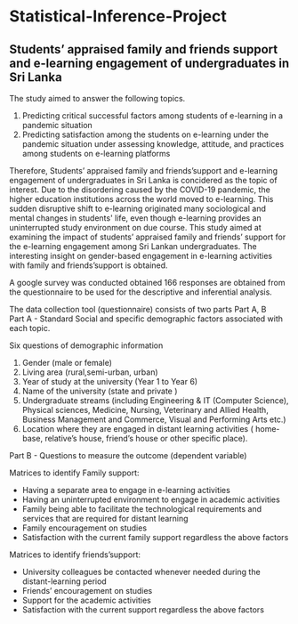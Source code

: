 # Statistical-Inference-Project
## Students’ appraised family and friends support and e-learning engagement of undergraduates in Sri Lanka

The study aimed to answer the following topics.
1. Predicting critical successful factors among students of e-learning in a pandemic situation
2. Predicting satisfaction among the students on e-learning under the pandemic situation under assessing knowledge, attitude, and practices among students on e-learning platforms

Therefore, Students’ appraised family and friends’support and e-learning engagement of undergraduates in Sri Lanka is concidered as the topic of interest.
Due to the disordering caused by the COVID-19 pandemic, the higher education institutions across the world moved to e-learning. This sudden disruptive shift to e-learning originated many sociological and mental changes in students' life, even though e-learning provides an uninterrupted study environment on due course. This study aimed at
examining the impact of students’ appraised family and friends’ support for the e-learning engagement among Sri Lankan undergraduates. The interesting insight on gender-based engagement in e-learning activities with family and friends’support is obtained.

A google survey was conducted obtained 166 responses are obtained from the questionnaire to be used for the descriptive and inferential analysis.

The data collection tool (questionnaire) consists of two parts Part A, B   
Part A - Standard Social and specific demographic factors associated with each topic. 

Six questions of demographic information
1. Gender (male or female)
2. Living area (rural,semi-urban, urban)
3. Year of study at the university (Year 1 to Year 6)
4. Name of the university (state and private )
5. Undergraduate streams (including Engineering & IT (Computer Science), Physical sciences, Medicine, Nursing, Veterinary and Allied Health, Business Management and Commerce,
Visual and Performing Arts etc.)
6. Location where they are engaged in distant learning activities ( home-base, relative’s house, friend’s house or other specific place). 

Part B - Questions to measure the outcome (dependent variable)

Matrices to identify Family support:
* Having a separate area to engage in e-learning activities
* Having an uninterrupted environment to engage in academic activities
* Family being able to facilitate the technological requirements and services that are required for distant learning
* Family encouragement on studies
* Satisfaction with the current family support regardless the above factors

Matrices to identify friends’support:
* University colleagues be contacted whenever needed during the distant-learning period
* Friends’ encouragement on studies
* Support for the academic activities
* Satisfaction with the current support regardless the above factors

